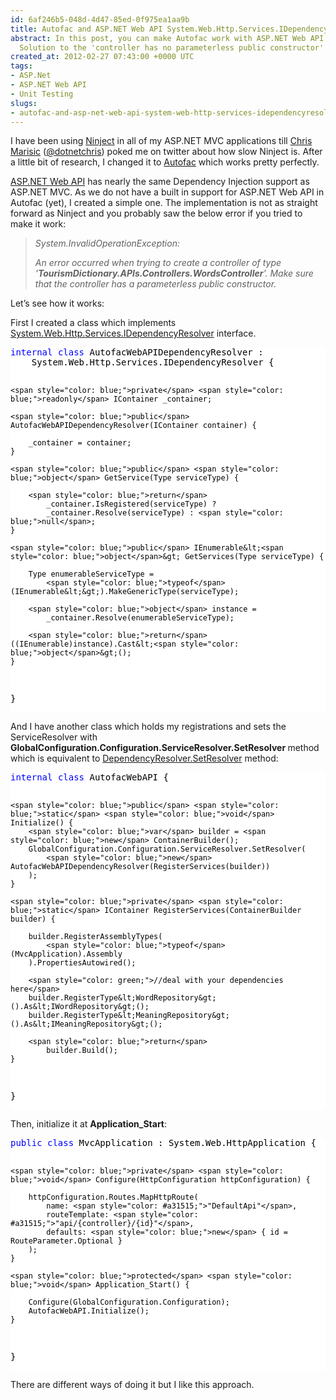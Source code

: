 ```yaml
---
id: 6af246b5-048d-4d47-85ed-0f975ea1aa9b
title: Autofac and ASP.NET Web API System.Web.Http.Services.IDependencyResolver Integration
abstract: In this post, you can make Autofac work with ASP.NET Web API System.Web.Http.Services.IDependencyResolver.
  Solution to the 'controller has no parameterless public constructor' error.
created_at: 2012-02-27 07:43:00 +0000 UTC
tags:
- ASP.Net
- ASP.NET Web API
- Unit Testing
slugs:
- autofac-and-asp-net-web-api-system-web-http-services-idependencyresolver-integration
---
```


<p>I have been using <a target="_blank" href="http://www.ninject.org/" title="http://www.ninject.org/">Ninject</a> in all of my ASP.NET MVC applications till <a target="_blank" href="http://dotnetchris.wordpress.com/" title="http://dotnetchris.wordpress.com/">Chris Marisic</a> (<a target="_blank" href="https://twitter.com/dotnetchris" title="https://twitter.com/dotnetchris">@dotnetchris</a>) poked me on twitter about how slow Ninject is. After a little bit of research, I changed it to <a target="_blank" href="http://code.google.com/p/autofac/" title="http://code.google.com/p/autofac/">Autofac</a> which works pretty perfectly.</p>
<p><a target="_blank" href="http://www.asp.net/web-api" title="https://www.tugberkugurlu.com/archive/getting-started-with-asp-net-web-api-tutorials-videos-samples">ASP.NET Web API</a> has nearly the same Dependency Injection support as ASP.NET MVC. As we do not have a built in support for ASP.NET Web API in Autofac (yet), I created a simple one. The implementation is not as straight forward as Ninject and you probably saw the below error if you tried to make it work:</p>
<blockquote>
<p><em>System.InvalidOperationException:</em></p>
<p><em>An error occurred when trying to create a controller of type '<strong>TourismDictionary.APIs.Controllers.WordsController</strong>'. Make sure that the controller has a parameterless public constructor.</em></p>
</blockquote>
<p>Let&rsquo;s see how it works:</p>
<p>First I created a class which implements <a target="_blank" href="http://msdn.microsoft.com/en-us/library/system.web.http.services.idependencyresolver(v=vs.108).aspx" title="http://msdn.microsoft.com/en-us/library/system.web.http.services.idependencyresolver(v=vs.108).aspx">System.Web.Http.Services.IDependencyResolver</a> interface.</p>
<div class="code-wrapper border-shadow-1">
<div style="background-color: white; color: black;">
<pre><span style="color: blue;">internal</span> <span style="color: blue;">class</span> AutofacWebAPIDependencyResolver : 
    System.Web.Http.Services.IDependencyResolver {

    <span style="color: blue;">private</span> <span style="color: blue;">readonly</span> IContainer _container;

    <span style="color: blue;">public</span> AutofacWebAPIDependencyResolver(IContainer container) {

        _container = container;
    }

    <span style="color: blue;">public</span> <span style="color: blue;">object</span> GetService(Type serviceType) {

        <span style="color: blue;">return</span> 
            _container.IsRegistered(serviceType) ? 
            _container.Resolve(serviceType) : <span style="color: blue;">null</span>;
    }

    <span style="color: blue;">public</span> IEnumerable&lt;<span style="color: blue;">object</span>&gt; GetServices(Type serviceType) {

        Type enumerableServiceType = 
            <span style="color: blue;">typeof</span>(IEnumerable&lt;&gt;).MakeGenericType(serviceType);
            
        <span style="color: blue;">object</span> instance = 
            _container.Resolve(enumerableServiceType);
            
        <span style="color: blue;">return</span> ((IEnumerable)instance).Cast&lt;<span style="color: blue;">object</span>&gt;();
    }
}</pre>
</div>
</div>
<p>And I have another class which holds my registrations and sets the ServiceResolver with <strong>GlobalConfiguration.Configuration.ServiceResolver.SetResolver </strong>method which is equivalent to <a target="_blank" href="http://msdn.microsoft.com/en-us/library/hh835218(v=vs.108).aspx" title="http://msdn.microsoft.com/en-us/library/hh835218(v=vs.108).aspx">DependencyResolver.SetResolver</a> method:</p>
<div class="code-wrapper border-shadow-1">
<div style="background-color: white; color: black;">
<pre><span style="color: blue;">internal</span> <span style="color: blue;">class</span> AutofacWebAPI {

    <span style="color: blue;">public</span> <span style="color: blue;">static</span> <span style="color: blue;">void</span> Initialize() {
        <span style="color: blue;">var</span> builder = <span style="color: blue;">new</span> ContainerBuilder();
        GlobalConfiguration.Configuration.ServiceResolver.SetResolver(
            <span style="color: blue;">new</span> AutofacWebAPIDependencyResolver(RegisterServices(builder))
        );
    }

    <span style="color: blue;">private</span> <span style="color: blue;">static</span> IContainer RegisterServices(ContainerBuilder builder) {

        builder.RegisterAssemblyTypes(
            <span style="color: blue;">typeof</span>(MvcApplication).Assembly
        ).PropertiesAutowired();

        <span style="color: green;">//deal with your dependencies here</span>
        builder.RegisterType&lt;WordRepository&gt;().As&lt;IWordRepository&gt;();
        builder.RegisterType&lt;MeaningRepository&gt;().As&lt;IMeaningRepository&gt;();

        <span style="color: blue;">return</span>
            builder.Build();
    }
}</pre>
</div>
</div>
<p>Then, initialize it at <strong>Application_Start</strong>:</p>
<div class="code-wrapper border-shadow-1">
<div style="background-color: white; color: black;">
<pre><span style="color: blue;">public</span> <span style="color: blue;">class</span> MvcApplication : System.Web.HttpApplication {

    <span style="color: blue;">private</span> <span style="color: blue;">void</span> Configure(HttpConfiguration httpConfiguration) {

        httpConfiguration.Routes.MapHttpRoute(
            name: <span style="color: #a31515;">"DefaultApi"</span>,
            routeTemplate: <span style="color: #a31515;">"api/{controller}/{id}"</span>,
            defaults: <span style="color: blue;">new</span> { id = RouteParameter.Optional }
        );
    }

    <span style="color: blue;">protected</span> <span style="color: blue;">void</span> Application_Start() {

        Configure(GlobalConfiguration.Configuration);
        AutofacWebAPI.Initialize();
    }

}</pre>
</div>
</div>
<p>There are different ways of doing it but I like this approach.</p>